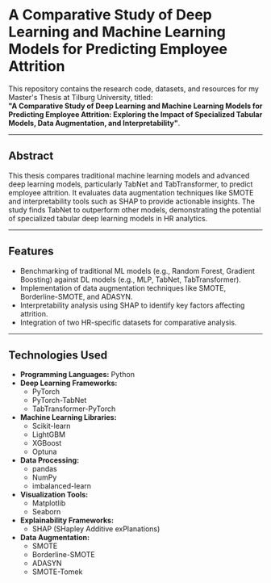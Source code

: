 # A Comparative Study of Deep Learning and Machine Learning Models for Predicting Employee Attrition

This repository contains the research code, datasets, and resources for my Master's Thesis at Tilburg University, titled:  
**"A Comparative Study of Deep Learning and Machine Learning Models for Predicting Employee Attrition: Exploring the Impact of Specialized Tabular Models, Data Augmentation, and Interpretability"**.

---

## Abstract
This thesis compares traditional machine learning models and advanced deep learning models, particularly TabNet and TabTransformer, to predict employee attrition. It evaluates data augmentation techniques like SMOTE and interpretability tools such as SHAP to provide actionable insights. The study finds TabNet to outperform other models, demonstrating the potential of specialized tabular deep learning models in HR analytics.

---

## Features
- Benchmarking of traditional ML models (e.g., Random Forest, Gradient Boosting) against DL models (e.g., MLP, TabNet, TabTransformer).
- Implementation of data augmentation techniques like SMOTE, Borderline-SMOTE, and ADASYN.
- Interpretability analysis using SHAP to identify key factors affecting attrition.
- Integration of two HR-specific datasets for comparative analysis.

---

## Technologies Used

- **Programming Languages:** Python
- **Deep Learning Frameworks:** 
  - PyTorch
  - PyTorch-TabNet
  - TabTransformer-PyTorch
- **Machine Learning Libraries:**
  - Scikit-learn
  - LightGBM
  - XGBoost
  - Optuna
- **Data Processing:**
  - pandas
  - NumPy
  - imbalanced-learn
- **Visualization Tools:**
  - Matplotlib
  - Seaborn
- **Explainability Frameworks:**
  - SHAP (SHapley Additive exPlanations)
- **Data Augmentation:**
  - SMOTE
  - Borderline-SMOTE
  - ADASYN
  - SMOTE-Tomek


